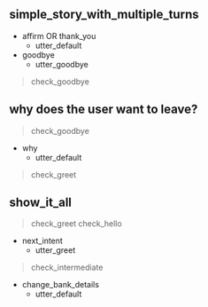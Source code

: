 ## simple_story_with_multiple_turns
* affirm OR thank_you
    - utter_default
* goodbye
    - utter_goodbye
> check_goodbye

## why does the user want to leave?
> check_goodbye
* why
    - utter_default
> check_greet

## show_it_all
> check_greet
> check_hello                   <!-- allows multiple entry points -->
* next_intent
    - utter_greet              <!-- actions taken by the bot -->
> check_intermediate            <!-- allows intermediate checkpoints -->
* change_bank_details
    - utter_default            <!-- allows to end without checkpoints -->
